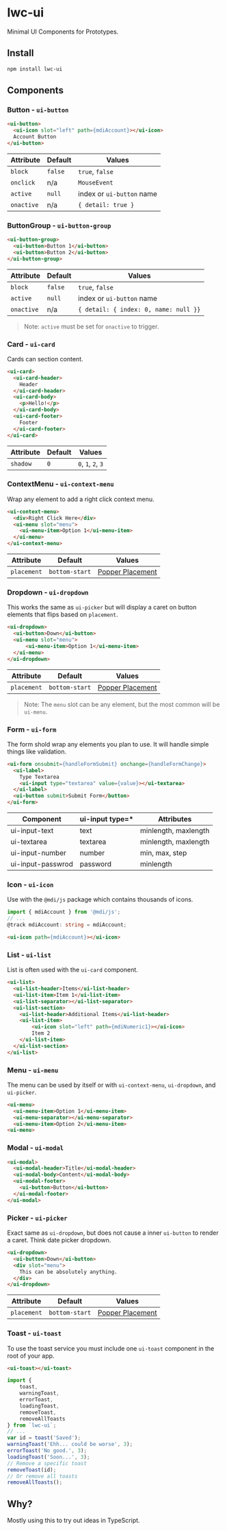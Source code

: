 # lwc-ui

Minimal UI Components for Prototypes.

## Install

```bash
npm install lwc-ui
```

## Components

### Button - `ui-button`

```html
<ui-button>
  <ui-icon slot="left" path={mdiAccount}></ui-icon>
  Account Button
</ui-button>
```

| Attribute  | Default | Values |
|------------|---------|--------|
| `block`    | `false` | `true`, `false` |
| `onclick`  | n/a     | `MouseEvent`    |
| `active`   | `null`  | index or `ui-button` name |
| `onactive` | n/a     | `{ detail: true }` |

### ButtonGroup - `ui-button-group`

```html
<ui-button-group>
  <ui-button>Button 1</ui-button>
  <ui-button>Button 2</ui-button>
</ui-button-group>
```

| Attribute  | Default | Values |
|------------|---------|--------|
| `block`    | `false` | `true`, `false` |
| `active`   | `null`  | index or `ui-button` name |
| `onactive` | n/a     | `{ detail: { index: 0, name: null }}` |

> Note: `active` must be set for `onactive` to trigger.

### Card - `ui-card`

Cards can section content.

```html
<ui-card>
  <ui-card-header>
    Header
  </ui-card-header>
  <ui-card-body>
    <p>Hello!</p>
  </ui-card-body>
  <ui-card-footer>
    Footer
  </ui-card-footer>
</ui-card>
```

| Attribute | Default | Values |
|-----------|---------|--------|
| `shadow`  | `0`     | `0`, `1`, `2`, `3` |

### ContextMenu - `ui-context-menu`

Wrap any element to add a right click context menu.

```html
<ui-context-menu>
  <div>Right Click Here</div>
  <ui-menu slot="menu">
    <ui-menu-item>Option 1</ui-menu-item>
  </ui-menu>
</ui-context-menu>
```

| Attribute   | Default | Values |
|-------------|---------|--------|
| `placement` | `bottom-start` | [Popper Placement][popper-placement] |

### Dropdown - `ui-dropdown`

This works the same as `ui-picker` but will display a caret on button elements that flips based on `placement`.

```html
<ui-dropdown>
  <ui-button>Down</ui-button>
  <ui-menu slot="menu">
      <ui-menu-item>Option 1</ui-menu-item>
  </ui-menu>
</ui-dropdown>
```

| Attribute   | Default | Values |
|-------------|---------|--------|
| `placement` | `bottom-start` | [Popper Placement][popper-placement] |

> Note: The `menu` slot can be any element, but the most common will be `ui-menu`.

### Form - `ui-form`

The form shold wrap any elements you plan to use. It will handle simple things like validation.

```html
<ui-form onsubmit={handleFormSubmit} onchange={handleFormChange}>
  <ui-label>
    Type Textarea
    <ui-input type="textarea" value={value}></ui-textarea>
  </ui-label>
  <ui-button submit>Submit Form</button>
</ui-form>
```

| Component          | ui-input type=* | Attributes |
|--------------------|-----------|----------------------|
| ui-input-text      | text      | minlength, maxlength |
| ui-textarea        | textarea  | minlength, maxlength |
| ui-input-number    | number    | min, max, step |
| ui-input-passwrod  | password  | minlength |

### Icon - `ui-icon`

Use with the `@mdi/js` package which contains thousands of icons.

```typescript
import { mdiAccount } from '@mdi/js';
// ...
@track mdiAccount: string = mdiAccount;
```

```html
<ui-icon path={mdiAccount}></ui-icon>
```

### List - `ui-list`

List is often used with the `ui-card` component.

```html
<ui-list>
  <ui-list-header>Items</ui-list-header>
  <ui-list-item>Item 1</ui-list-item>
  <ui-list-separator></ui-list-separator>
  <ui-list-section>
    <ui-list-header>Additional Items</ui-list-header>
    <ui-list-item>
        <ui-icon slot="left" path={mdiNumeric1}></ui-icon>
        Item 2
    </ui-list-item>
  </ui-list-section>
</ui-list>
```

### Menu - `ui-menu`

The menu can be used by itself or with `ui-context-menu`, `ui-dropdown`, and `ui-picker`.

```html
<ui-menu>
  <ui-menu-item>Option 1</ui-menu-item>
  <ui-menu-separator></ui-menu-separator>
  <ui-menu-item>Option 2</ui-menu-item>
<ui-menu>
```

### Modal - `ui-modal`

```html
<ui-modal>
  <ui-modal-header>Title</ui-modal-header>
  <ui-modal-body>Content</ui-modal-body>
  <ui-modal-footer>
    <ui-button>Button</ui-button>
  </ui-modal-footer>
</ui-modal>
```

### Picker - `ui-picker`

Exact same as `ui-dropdown`, but does not cause a inner `ui-button` to render a caret. Think date picker dropdown.

```html
<ui-dropdown>
  <ui-button>Down</ui-button>
  <div slot="menu">
    This can be absolutely anything.
  </div>
</ui-dropdown>
```

| Attribute   | Default | Values |
|-------------|---------|--------|
| `placement` | `bottom-start` | [Popper Placement][popper-placement] |

### Toast - `ui-toast`

To use the toast service you must include one `ui-toast` component in the root of your app.

```html
<ui-toast></ui-toast>
```

```typescript
import {
    toast,
    warningToast,
    errorToast,
    loadingToast,
    removeToast,
    removeAllToasts
} from `lwc-ui`;
// ...
var id = toast('Saved');
warningToast('Ehh... could be worse', 3);
errorToast('No good.', 3);
loadingToast('Soon...', 3);
// Remove a specific toast
removeToast(id);
// Or remove all toasts
removeAllToasts();
```

## Why?

Mostly using this to try out ideas in TypeScript.

[popper-placement]: https://popper.js.org/popper-documentation.html#Popper.placements
